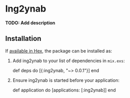 # Ing2ynab

**TODO: Add description**

## Installation

If [available in Hex](https://hex.pm/docs/publish), the package can be installed as:

  1. Add ing2ynab to your list of dependencies in `mix.exs`:

        def deps do
          [{:ing2ynab, "~> 0.0.1"}]
        end

  2. Ensure ing2ynab is started before your application:

        def application do
          [applications: [:ing2ynab]]
        end

